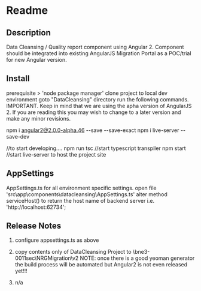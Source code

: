 Readme
======

Description
-----------
Data Cleansing / Quality report component using Angular 2.
Component should be integrated into existing AngularJS Migration Portal as a POC/trial for new Angular version.


Install
-------
prerequisite > 'node package manager'
clone project to local dev environment
goto "DataCleansing" directory run the following commands.
IMPORTANT. Keep in mind that we are using the apha version of AngularJS 2. If you are reading this you may wish to change to a later version and make any minor revisions.

npm i angular2@2.0.0-alpha.46 --save --save-exact
npm i live-server --save-dev

//to start developing.... 
npm run tsc    //start typescript transpiler
npm start      //start live-server to host the project site


AppSettings
---------------

AppSettings.ts for all environment specific settings.
  open file 'src\app\components\datacleansing\AppSettings.ts'
  alter  method serviceHost() to return the host name of backend server  i.e. 'http://localhost:62734';
 

  
Release Notes
-------------
1) configure appsettings.ts as above

2) copy contents only of DataCleansing Project to \\bne3-0011sec\NRGMigration\v2
NOTE: once there is a good yeoman generator the build process will be automated but Angular2 is not even released yet!!!  

3) n/a